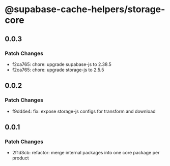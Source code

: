 # @supabase-cache-helpers/storage-core

## 0.0.3

### Patch Changes

- f2ca765: chore: upgrade supabase-js to 2.38.5
- f2ca765: chore: upgrade storage-js to 2.5.5

## 0.0.2

### Patch Changes

- f9dd4e4: fix: expose storage-js configs for transform and download

## 0.0.1

### Patch Changes

- 2f1d3cb: refactor: merge internal packages into one core package per product
